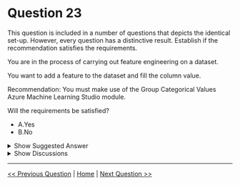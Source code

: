# Question 23

This question is included in a number of questions that depicts the identical set-up. However, every question has a distinctive result. Establish if the recommendation satisfies the requirements.

You are in the process of carrying out feature engineering on a dataset.

You want to add a feature to the dataset and fill the column value.

Recommendation: You must make use of the Group Categorical Values Azure Machine Learning Studio module.

Will the requirements be satisfied?

- A.Yes
- B.No

<details>
  <summary>Show Suggested Answer</summary>

<strong>B</strong><br>

</details>

<details>
  <summary>Show Discussions</summary>

<blockquote><p><strong>ppchar</strong> <code>(Sat 13 Nov 2021 14:11)</code> - <em>Upvotes: 18</em></p><p>The typical use for grouping categorical values is to merge multiple string values into a single new level.</p></blockquote>
<blockquote><p><strong>Xsesi</strong> <code>(Mon 29 Jul 2024 15:42)</code> - <em>Upvotes: 1</em></p><p>Group Categorical Values Module is used to group similar categorical values into a single category, which is useful for reducing the number of categories or combining similar categories instead of adding new features or filling column values with specific data.</p></blockquote>
<blockquote><p><strong>microscape</strong> <code>(Sat 08 Jun 2024 08:40)</code> - <em>Upvotes: 1</em></p><p>For Output mode, indicate whether you want to output just the new levels, or append the changes to see the original column, with the replacements side by side.

The default, ResultOnly, shows only the new values. The Inplace option replaces the existing column values with the new levels.
https://learn.microsoft.com/en-us/previous-versions/azure/machine-learning/studio-module-reference/group-categorical-values?redirectedfrom=MSDN</p></blockquote>

<blockquote><p><strong>Ben999</strong> <code>(Sat 04 Jan 2025 02:29)</code> - <em>Upvotes: 1</em></p><p>based on this link the answer is B. No. &#x27;Group Categorical Values&#x27; can be used to create new columns by combining multiple string values to a new value/column; however it cannot be used for columns of numeric type or columns designated as labels or FEATURES.</p></blockquote>
<blockquote><p><strong>evangelist</strong> <code>(Wed 21 Feb 2024 12:45)</code> - <em>Upvotes: 3</em></p><p>The &quot;Group Categorical Values&quot; module in Azure Machine Learning Studio is designed to reduce the granularity of categorical data. It groups together categorical values that appear infrequently in the data, which can be beneficial for models that may not handle high-cardinality categorical data well. This module is useful for managing and simplifying categorical features but does not directly address the task of adding a new feature and filling its values.</p></blockquote>
<blockquote><p><strong>GHill1982</strong> <code>(Tue 23 Jan 2024 21:01)</code> - <em>Upvotes: 2</em></p><p>The answer is no, the recommendation is incorrect. The Group Categorical Values Azure Machine Learning Studio module is designed to group a set of categorical values of a categorical feature into a smaller number of groups. It is not suitable for adding a new feature to the dataset or filling the column value.</p></blockquote>
<blockquote><p><strong>james2033</strong> <code>(Thu 19 Oct 2023 08:04)</code> - <em>Upvotes: 3</em></p><p>The question is Out of date. Don&#x27;t need care about this question. https://learn.microsoft.com/en-us/previous-versions/azure/machine-learning/studio-module-reference/group-categorical-values?redirectedfrom=MSDN</p></blockquote>
<blockquote><p><strong>PradhanManva</strong> <code>(Sun 24 Sep 2023 18:23)</code> - <em>Upvotes: 1</em></p><p>This is the answer.</p></blockquote>
<blockquote><p><strong>PopeyeDS</strong> <code>(Sat 15 Jul 2023 04:01)</code> - <em>Upvotes: 1</em></p><p>Extract from website:

Let&#x27;s assume that you want to group cars in the Automobile price dataset by engine size, using the number of cylinders. Rather than lots of different engine sizes, you will create the new levels, &quot;big&quot;, &quot;small&quot;, and &quot;other&quot; as follows:

Big engines: six cylinders or larger
Small engines: two or four cylinders
Other: anything else

I think A is correct</p></blockquote>

<blockquote><p><strong>Ammy_b</strong> <code>(Fri 10 Feb 2023 09:35)</code> - <em>Upvotes: 2</em></p><p>Changing the string values into numerical by group categorial is also one of the feature engineering but too many columns might be added while processing, leading to an error.

A is Correct</p></blockquote>

<blockquote><p><strong>Edriv</strong> <code>(Sat 10 Dec 2022 17:47)</code> - <em>Upvotes: 1</em></p><p>https://learn.microsoft.com/en-us/previous-versions/azure/machine-learning/studio-module-reference/group-categorical-values?redirectedfrom=MSDN</p></blockquote>

</details>

---

[<< Previous Question](question_22.md) | [Home](../index.md) | [Next Question >>](question_24.md)
